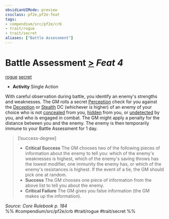 ```yaml
---
obsidianUIMode: preview
cssclass: pf2e,pf2e-feat
tags:
- compendium/src/pf2e/crb
- trait/rogue
- trait/secret
aliases: ["Battle Assessment"]
---
```

# Battle Assessment  [>](rules/core-rulebook/chapter-9-playing-the-game.md#Actions "Single Action") *Feat 4*  
[rogue](rules/traits/rogue.md)  [secret](rules/traits/secret.md)  

- **Activity** Single Action

With careful observation during battle, you identify an enemy's strengths and weaknesses. The GM rolls a secret [Perception](compendium/skills.md#Perception) check for you against the [Deception](compendium/skills.md#Deception) or [Stealth](compendium/skills.md#Stealth) DC (whichever is higher) of an enemy of your choice who is not [concealed](rules/conditions.md#Concealed) from you, [hidden](rules/conditions.md#Hidden) from you, or [undetected](rules/conditions.md#Undetected) by you, and who is engaged in combat. The GM might apply a penalty for the distance between you and the enemy. The enemy is then temporarily immune to your Battle Assessment for 1 day.

> [!success-degree] 
> - **Critical Success** The GM chooses two of the following pieces of information about the enemy to tell you: which of the enemy's weaknesses is highest, which of the enemy's saving throws has the lowest modifier, one immunity the enemy has, or which of the enemy's resistances is highest. If the event of a tie, the GM should pick one at random.
> - **Success** The GM chooses one piece of information from the above list to tell you about the enemy.
> - **Critical Failure** The GM gives you false information (the GM makes up the information).

*Source: Core Rulebook p. 184*  
%% #compendium/src/pf2e/crb #trait/rogue #trait/secret %%